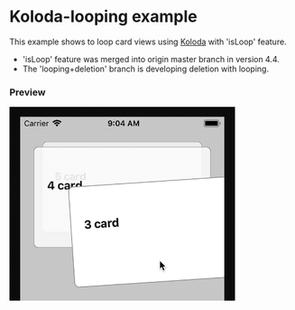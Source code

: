 # Koloda-looping example

This example shows to loop card views using [Koloda](https://github.com/Yalantis/Koloda) with 'isLoop' feature.

* 'isLoop' feature was merged into origin master branch in version 4.4.
* The 'looping+deletion' branch is developing deletion with looping.

### Preview
![preview](koloda-looping.gif)
